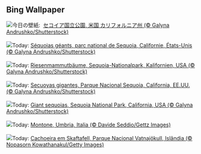 ## Bing Wallpaper
![](https://www.bing.com/th?id=OHR.GiantSequoias_JA-JP1712203970_UHD.jpg&w=1000)今日の壁紙: &nbsp;[セコイア国立公園, 米国 カリフォルニア州 (© Galyna Andrushko/Shutterstock)](https://www.bing.com/th?id=OHR.GiantSequoias_JA-JP1712203970_UHD.jpg)
<br><br/>
![](https://www.bing.com/th?id=OHR.GiantSequoias_FR-FR6286299520_UHD.jpg&w=1000)Today: [Séquoias géants, parc national de Sequoia, Californie, États-Unis (© Galyna Andrushko/Shutterstock)](https://www.bing.com/th?id=OHR.GiantSequoias_FR-FR6286299520_UHD.jpg)
<br><br/>
![](https://www.bing.com/th?id=OHR.GiantSequoias_DE-DE0297473056_UHD.jpg&w=1000)Today: [Riesenmammutbäume, Sequoia-Nationalpark, Kalifornien, USA (© Galyna Andrushko/Shutterstock)](https://www.bing.com/th?id=OHR.GiantSequoias_DE-DE0297473056_UHD.jpg)
<br><br/>
![](https://www.bing.com/th?id=OHR.GiantSequoias_ES-ES6715324180_UHD.jpg&w=1000)Today: [Secuoyas gigantes, Parque Nacional Sequoia, California, EE.UU. (© Galyna Andrushko/Shutterstock)](https://www.bing.com/th?id=OHR.GiantSequoias_ES-ES6715324180_UHD.jpg)
<br><br/>
![](https://www.bing.com/th?id=OHR.GiantSequoias_EN-GB2106477767_UHD.jpg&w=1000)Today: [Giant sequoias, Sequoia National Park, California, USA (© Galyna Andrushko/Shutterstock)](https://www.bing.com/th?id=OHR.GiantSequoias_EN-GB2106477767_UHD.jpg)
<br><br/>
![](https://www.bing.com/th?id=OHR.FestivalMedioevo_IT-IT1145169158_UHD.jpg&w=1000)Today: [Montone, Umbria, Italia (© Davide Seddio/Gettz Images)](https://www.bing.com/th?id=OHR.FestivalMedioevo_IT-IT1145169158_UHD.jpg)
<br><br/>
![](https://www.bing.com/th?id=OHR.SkaftafellWaterfall_PT-BR0775400551_UHD.jpg&w=1000)Today: [Cachoeira em Skaftafell, Parque Nacional Vatnajökull, Islândia (© Nopasorn Kowathanakul/Getty Images)](https://www.bing.com/th?id=OHR.SkaftafellWaterfall_PT-BR0775400551_UHD.jpg)
<br><br/>
